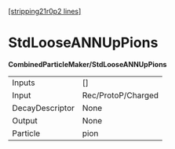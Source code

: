 [[stripping21r0p2 lines]](./stripping21r0p2-index)

# StdLooseANNUpPions

**CombinedParticleMaker/StdLooseANNUpPions**

|                 |                    |
|-----------------|--------------------|
| Inputs          | []               |
| Input           | Rec/ProtoP/Charged |
| DecayDescriptor | None               |
| Output          | None               |
| Particle        | pion               |
